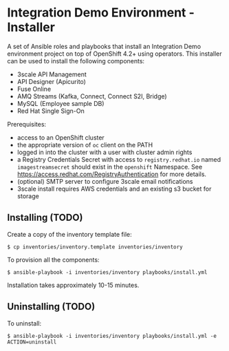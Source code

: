 # Integration Demo Environment - Installer

A set of Ansible roles and playbooks that install an Integration Demo environment project on top of OpenShift 4.2+ using operators.  This installer can be used to install the following components:
* 3scale API Management
* API Designer (Apicurito)
* Fuse Online
* AMQ Streams (Kafka, Connect, Connect S2I, Bridge)  
* MySQL (Employee sample DB)
* Red Hat Single Sign-On

Prerequisites:
* access to an OpenShift cluster 
* the appropriate version of `oc` client on the PATH
* logged in into the cluster with a user with cluster admin rights
* a Registry Credentials Secret with access to `registry.redhat.io` named `imagestreamsecret` should exist in the `openshift` Namespace. See https://access.redhat.com/RegistryAuthentication for more details.
* (optional) SMTP server to configure 3scale email notifications
* 3scale install requires AWS credentials and an existing s3 bucket for storage

## Installing (TODO)


Create a copy of the inventory template file:
```
$ cp inventories/inventory.template inventories/inventory
```

To provision all the components:
```
$ ansible-playbook -i inventories/inventory playbooks/install.yml
```

Installation takes approximately 10-15 minutes.


## Uninstalling (TODO)

To uninstall:
```
$ ansible-playbook -i inventories/inventory playbooks/install.yml -e ACTION=uninstall
```
